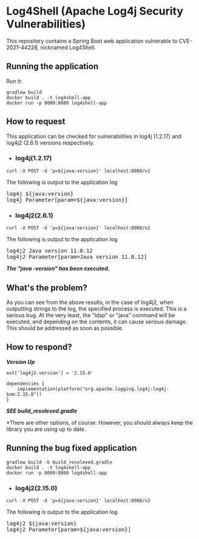# Log4Shell (Apache Log4j Security Vulnerabilities)

This repository contains a Spring Boot web application vulnerable to CVE-2021-44228, nicknamed Log4Shell.

## Running the application

Run it:
```
gradlew build
docker build . -t log4shell-app
docker run -p 8080:8080 log4shell-app
```

## How to request

This application can be checked for vulnerabilities in log4j (1.2.17) and log4j2 (2.6.1) versions respectively.

- ### log4j(1.2.17)
```
curl -X POST -d 'p=${java:version}' localhost:8080/v1
```
The following is output to the application log

<pre>
log4j ${java:version}
log4j Parameter[param=${java:version}]
</pre>

- ### log4j2(2.6.1)
```
curl -X POST -d 'p=${java:version}' localhost:8080/v2
```
The following is output to the application log

<pre>
log4j2 Java version 11.0.12
log4j2 Parameter[param=Java version 11.0.12]
</pre>

***The "java -version" has been executed.***

## What's the problem?

As you can see from the above results, in the case of log4j2, when outputting strings to the log, the specified process is executed. This is a serious bug. At the very least, the "ldap" or "java" command will be executed, and depending on the contents, it can cause serious damage. This should be addressed as soon as possible.

## How to respond?

***Version Up***

```
ext['log4j2.version'] = '2.15.0'

dependencies {
    implementation(platform("org.apache.logging.log4j:log4j-bom:2.15.0"))
}
```
***SEE build_resoleved.gradle***

*There are other options, of course. However, you should always keep the library you are using up to date.

## Running the bug fixed application

```
gradlew build -b build_resoleved.gradle
docker build . -t log4shell-app
docker run -p 8080:8080 log4shell-app
```
- ### log4j2(2.15.0)
```
curl -X POST -d 'p=${java:version}' localhost:8080/v2
```
The following is output to the application log

<pre>
log4j2 ${java:version}
log4j2 Parameter[param=${java:version}]
</pre>
